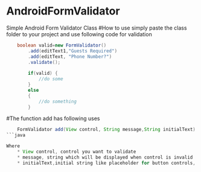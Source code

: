 # AndroidFormValidator
Simple Android Form Validator Class
#How to use
simply paste the class folder to your project and use following code for validation
```java
	boolean valid=new FormValidator()
		.add(editText1,"Guests Required")
		.add(editText, "Phone Number?")
		.validate();
		
		if(valid) {
			//do some
		}
		else
		{
			//do something
		}
```

#The function add has following uses
```java
	FormValidator add(View control, String message,String initialText)
```java

Where
	* View control, control you want to validate
	* message, string which will be displayed when control is invalid
	* initialText,initial string like placeholder for button controls, if control has this string, invalid is fired
